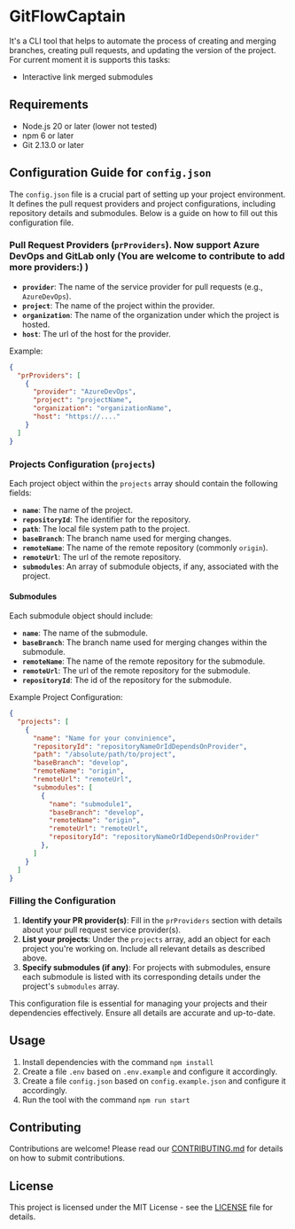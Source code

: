 # GitFlowCaptain

It's a CLI tool that helps to automate the process of creating and merging branches, creating pull requests, and updating the version of the project.
For current moment it is supports this tasks:
- Interactive link merged submodules
  
## Requirements

- Node.js 20 or later (lower not tested)
- npm 6 or later
- Git 2.13.0 or later

## Configuration Guide for `config.json`

The `config.json` file is a crucial part of setting up your project environment. It defines the pull request providers and project configurations, including repository details and submodules. Below is a guide on how to fill out this configuration file.

### Pull Request Providers (`prProviders`). Now support Azure DevOps and GitLab only (You are welcome to contribute to add more providers:) )

- **`provider`**: The name of the service provider for pull requests (e.g., `AzureDevOps`).
- **`project`**: The name of the project within the provider.
- **`organization`**: The name of the organization under which the project is hosted.
- **`host`**: The url of the host for the provider.

Example:
```json
{
  "prProviders": [
    {
      "provider": "AzureDevOps",
      "project": "projectName",
      "organization": "organizationName",
      "host": "https://...."
    }
  ]
}
```

### Projects Configuration (`projects`)

Each project object within the `projects` array should contain the following fields:

- **`name`**: The name of the project.
- **`repositoryId`**: The identifier for the repository.
- **`path`**: The local file system path to the project.
- **`baseBranch`**: The branch name used for merging changes.
- **`remoteName`**: The name of the remote repository (commonly `origin`).
- **`remoteUrl`**: The url of the remote repository.
- **`submodules`**: An array of submodule objects, if any, associated with the project.

#### Submodules

Each submodule object should include:

- **`name`**: The name of the submodule.
- **`baseBranch`**: The branch name used for merging changes within the submodule.
- **`remoteName`**: The name of the remote repository for the submodule.
- **`remoteUrl`**: The url of the remote repository for the submodule.
- **`repositoryId`**: The id of the repository for the submodule.



Example Project Configuration:
```json
{
  "projects": [
    {
      "name": "Name for your convinience",
      "repositoryId": "repositoryNameOrIdDependsOnProvider",
      "path": "/absolute/path/to/project",
      "baseBranch": "develop",
      "remoteName": "origin",
      "remoteUrl": "remoteUrl",
      "submodules": [
        {
          "name": "submodule1",
          "baseBranch": "develop",
          "remoteName": "origin",
          "remoteUrl": "remoteUrl",
          "repositoryId": "repositoryNameOrIdDependsOnProvider"
        },
      ]
    }
  ]
}
```


### Filling the Configuration

1. **Identify your PR provider(s)**: Fill in the `prProviders` section with details about your pull request service provider(s).
2. **List your projects**: Under the `projects` array, add an object for each project you're working on. Include all relevant details as described above.
3. **Specify submodules (if any)**: For projects with submodules, ensure each submodule is listed with its corresponding details under the project's `submodules` array.

This configuration file is essential for managing your projects and their dependencies effectively. Ensure all details are accurate and up-to-date.


## Usage

1. Install dependencies with the command `npm install`
2. Create a file `.env` based on `.env.example` and configure it accordingly.
3. Create a file `config.json` based on `config.example.json` and configure it accordingly.
4. Run the tool with the command `npm run start`


## Contributing

Contributions are welcome! Please read our [CONTRIBUTING.md](CONTRIBUTING.md) for details on how to submit contributions.

## License

This project is licensed under the MIT License - see the [LICENSE](LICENSE) file for details.